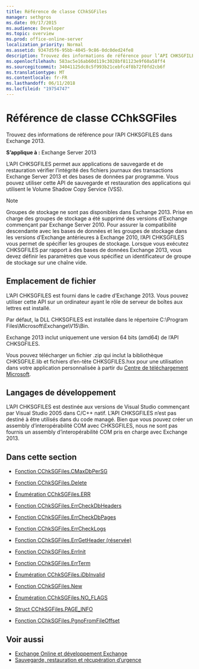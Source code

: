 ```yaml
---
title: Référence de classe CChkSGFiles
manager: sethgros
ms.date: 09/17/2015
ms.audience: Developer
ms.topic: overview
ms.prod: office-online-server
localization_priority: Normal
ms.assetid: 9347d5f6-95bb-4045-9c86-0dc0ded24fe8
description: Trouvez des informations de référence pour l’API CHKSGFILES dans Exchange 2013.
ms.openlocfilehash: 583ac5e16ab60d119c3028bf81123e9f60a58ff4
ms.sourcegitcommit: 34041125dc8c5f993b21cebfc4f8b72f0fd2cb6f
ms.translationtype: MT
ms.contentlocale: fr-FR
ms.lasthandoff: 06/11/2018
ms.locfileid: "19754747"
---
```

# <a name="cchksgfiles-class-reference"></a>Référence de classe CChkSGFiles

Trouvez des informations de référence pour l’API CHKSGFILES dans Exchange 2013.
  
**S’applique à :** Exchange Server 2013 
  
L’API CHKSGFILES permet aux applications de sauvegarde et de restauration vérifier l’intégrité des fichiers journaux des transactions Exchange Server 2013 et des bases de données par programme. Vous pouvez utiliser cette API de sauvegarde et restauration des applications qui utilisent le Volume Shadow Copy Service (VSS).
  
> [!NOTE]
> Groupes de stockage ne sont pas disponibles dans Exchange 2013. Prise en charge des groupes de stockage a été supprimé des versions d’Exchange commençant par Exchange Server 2010. Pour assurer la compatibilité descendante avec les bases de données et les groupes de stockage dans les versions d’Exchange antérieures à Exchange 2010, l’API CHKSGFILES vous permet de spécifier les groupes de stockage. Lorsque vous exécutez CHKSGFILES par rapport à des bases de données Exchange 2013, vous devez définir les paramètres que vous spécifiez un identificateur de groupe de stockage sur une chaîne vide. 
  
## <a name="file-location"></a>Emplacement de fichier
<a name="bk_fileslocation"> </a>

L’API CHKSGFILES est fourni dans le cadre d’Exchange 2013. Vous pouvez utiliser cette API sur un ordinateur ayant le rôle de serveur de boîtes aux lettres est installé. 
  
Par défaut, la DLL CHKSGFILES est installée dans le répertoire C:\Program Files\Microsoft\Exchange\V15\Bin.
  
Exchange 2013 inclut uniquement une version 64 bits (amd64) de l’API CHKSGFILES. 
  
Vous pouvez télécharger un fichier .zip qui inclut la bibliothèque CHKSGFILE.lib et fichiers d’en-tête CHKSGFILES.hxx pour une utilisation dans votre application personnalisée à partir du [Centre de téléchargement Microsoft](http://www.microsoft.com/en-us/download/details.aspx?id=36802).
  
## <a name="development-languages"></a>Langages de développement
<a name="bk_developmentlanguages"> </a>

L’API CHKSGFILES est destinée aux versions de Visual Studio commençant par Visual Studio 2005 dans C/C++ natif. L’API CHKSGFILES n’est pas destiné à être utilisés dans du code managé. Bien que vous pouvez créer un assembly d’interopérabilité COM avec CHKSGFILES, nous ne sont pas fournis un assembly d’interopérabilité COM pris en charge avec Exchange 2013.
  
## <a name="in-this-section"></a>Dans cette section
<a name="bk_inthissection"> </a>

- [Fonction CChkSGFiles.CMaxDbPerSG](cchksgfiles-cmaxdbpersg-function.md)
    
- [Fonction CChkSGFiles.Delete](cchksgfiles-delete-function.md)
    
- [Énumération CChkSGFiles.ERR](cchksgfiles-err-enumeration.md)
    
- [Fonction CChkSGFiles.ErrCheckDbHeaders](cchksgfiles-errcheckdbheaders-function.md)
    
- [Fonction CChkSGFiles.ErrCheckDbPages](cchksgfiles-errcheckdbpages-function.md)
    
- [Fonction CChkSGFiles.ErrCheckLogs](cchksgfiles-errchecklogs-function.md)
    
- [Fonction CChkSGFiles.ErrGetHeader (réservée)](cchksgfiles-errgetheader-function-reserved.md)
    
- [Fonction CChkSGFiles.ErrInit](cchksgfiles-errinit-function.md)
    
- [Fonction CChkSGFiles.ErrTerm](cchksgfiles-errterm-function.md)
    
- [Énumération CChkSGFiles.iDbInvalid](cchksgfiles-idbinvalid-enumeration.md)
    
- [Fonction CChkSGFiles.New](cchksgfiles-new-function.md)
    
- [Énumération CChkSGFiles.NO_FLAGS](cchksgfiles-no_flags-enumeration.md)
    
- [Struct CChkSGFiles.PAGE_INFO](cchksgfiles-page_info-struct.md)
    
- [Fonction CChkSGFiles.PgnoFromFileOffset](cchksgfiles-pgnofromfileoffset-function.md)
    
## <a name="see-also"></a>Voir aussi

- [Exchange Online et développement Exchange](../exchange-server-development.md)
- [Sauvegarde, restauration et récupération d’urgence](http://technet.microsoft.com/en-us/library/dd876874)
    


